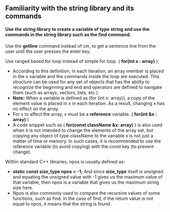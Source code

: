 ## Familiarity with the string library and its commands
#### Use the string library to create a variable of type string and use the commands in the string library such as the **find** command.
Use the **getline** command instead of cin, to get a sentence line from the user until the user presses the enter key.

Use ranged based for loop instead of simple for loop. ( **for(int x : array)** ):
- According to this definition, in each iteration, an array member is placed in the x variable and the commands inside the loop are executed. This structure can be used for any set of objects that has the ability to recognize the beginning and end and operators are defined to navigate them (such as arrays, vectors, lists, etc.).
- **Note:** When a variable is defined as (for (int x: array)), a copy of the element value is placed in x in each iteration. As a result, changing x has no effect on the array.
- For x to affect the array, x must be a **reference** variable. ( **for(int &x : array)** )
- A code snippet such as ( **for(const className &x: array)** ) is also used when it is not intended to change the elements of the array set, but copying any object of type className to the variable x is not just a matter of time or memory. In such cases, it is recommended to use the reference variable (to avoid copying) with the const key (to prevent change).

Within standard C++ libraries, npos is usually defined as:
- **static const size_type npos = -1;**
 And since **size_type** itself is unsigned and equating the unsigned value with -1 gives us the maximum value of that variable, then npos is a variable that gives us the maximum string size here.
- Npos is also commonly used to compare the recursive values of some functions, such as find.
In the case of find, if the return value is not equal to npos, it means that the string is found.
